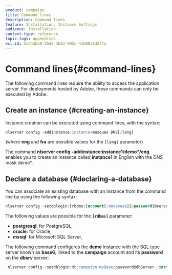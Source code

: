 ```yaml
---
product: campaign
title: Command lines
description: Command lines
feature: Installation, Instance Settings
audience: installation
content-type: reference
topic-tags: appendices
exl-id: 5cd4abb0-2bd2-4b23-902c-41b08a1d2f7a
---
```

# Command lines{#command-lines}



The following command lines require the ability to access the application server. For deployments hosted by Adobe, these commands can only be executed by Adobe.

## Create an instance {#creating-an-instance}

Instance creation can be executed using command lines, with the syntax:

```sql
nlserver config -addinstance:instance/masques DNS[/lang]
```

(where **eng** and **fra** are possible values for the `[lang]` parameter)

The command **nlserver config -addinstance:instance1/demo&#42;/eng** enables you to create an instance called **instance1** in English with the DNS mask demo&#42;.

## Declare a database {#declaring-a-database}

You can associate an existing database with an instance from the command line by using the following syntax:

```sql
nlserver config -setdblogin:[rbdms:]account[:database][/password]@server
```

The following values are possible for the **`[rdbms]`** parameter:

* **postgresql**: for PostgreSQL,
* **oracle**: for Oracle,
* **mssql**: for Microsoft SQL Server,

The following command configures the **demo** instance with the SQL type server known as **base6**, linked to the **campaign** account and its **password** on the **dbsrv** server:

```sql
 nlserver config -setdblogin:db:campaign:myBase/password@dbServer -instance:demo
```
